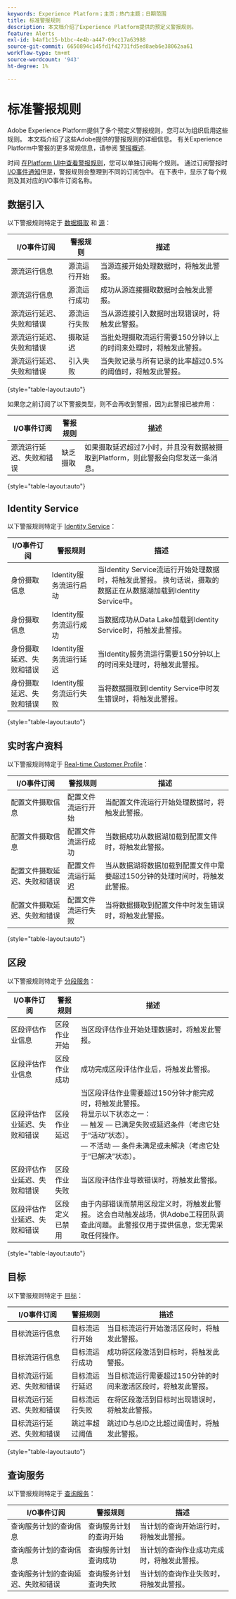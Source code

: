 ```yaml
---
keywords: Experience Platform；主页；热门主题；日期范围
title: 标准警报规则
description: 本文档介绍了Experience Platform提供的预定义警报规则。
feature: Alerts
exl-id: b4af1c15-b1bc-4e4b-a447-09cc17a63988
source-git-commit: 6650894c145fd1f42731fd5ed8aeb6e38062aa61
workflow-type: tm+mt
source-wordcount: '943'
ht-degree: 1%

---
```


# 标准警报规则

Adobe Experience Platform提供了多个预定义警报规则，您可以为组织启用这些规则。 本文档介绍了这些Adobe提供的警报规则的详细信息。 有关Experience Platform中警报的更多常规信息，请参阅 [警报概述](./overview.md).

时间 [在Platform UI中查看警报规则](./ui.md)，您可以单独订阅每个规则。 通过订阅警报时 [I/O事件通知](./subscribe.md)但是，警报规则会整理到不同的订阅包中。 在下表中，显示了每个规则及其对应的I/O事件订阅名称。

## 数据引入

以下警报规则特定于 [数据摄取](../../ingestion/home.md) 和  [源](../../sources/home.md)：

| I/O事件订阅 | 警报规则 | 描述 |
| --- | --- | --- |
| 源流运行信息 | 源流运行开始 | 当源连接开始处理数据时，将触发此警报。 |
| 源流运行信息 | 源流运行成功 | 成功从源连接摄取数据时会触发此警报。 |
| 源流运行延迟、失败和错误 | 源流运行失败 | 当从源连接引入数据时出现错误时，将触发此警报。 |
| 源流运行延迟、失败和错误 | 摄取延迟 | 当批处理摄取流运行需要150分钟以上的时间来处理时，将触发此警报。 |
| 源流运行延迟、失败和错误 | 引入失败 | 当失败记录与所有记录的比率超过0.5%的阈值时，将触发此警报。 |

{style="table-layout:auto"}

如果您之前订阅了以下警报类型，则不会再收到警报，因为此警报已被弃用：

| I/O事件订阅 | 警报规则 | 描述 |
| --- | --- | --- |
| 源流运行延迟、失败和错误 | 缺乏摄取 | 如果摄取延迟超过7小时，并且没有数据被摄取到Platform，则此警报会向您发送一条消息。 |

{style="table-layout:auto"}

## Identity Service

以下警报规则特定于 [Identity Service](../../identity-service/home.md)：

| I/O事件订阅 | 警报规则 | 描述 |
| --- | --- | --- |
| 身份摄取信息 | Identity服务流运行启动 | 当Identity Service流运行开始处理数据时，将触发此警报。 换句话说，摄取的数据正在从数据湖加载到Identity Service中。 |
| 身份摄取信息 | Identity服务流运行成功 | 当数据成功从Data Lake加载到Identity Service时，将触发此警报。 |
| 身份摄取延迟、失败和错误 | Identity服务流运行延迟 | 当Identity服务流运行需要150分钟以上的时间来处理时，将触发此警报。 |
| 身份摄取延迟、失败和错误 | Identity服务流运行失败 | 当将数据摄取到Identity Service中时发生错误时，将触发此警报。 |

{style="table-layout:auto"}

## 实时客户资料

以下警报规则特定于 [Real-time Customer Profile](../../profile/home.md)：

| I/O事件订阅 | 警报规则 | 描述 |
| --- | --- | --- |
| 配置文件摄取信息 | 配置文件流运行开始 | 当配置文件流运行开始处理数据时，将触发此警报。 |
| 配置文件摄取信息 | 配置文件流运行成功 | 当数据成功从数据湖加载到配置文件时，将触发此警报。 |
| 配置文件摄取延迟、失败和错误 | 配置文件流运行延迟 | 当从数据湖将数据加载到配置文件中需要超过150分钟的处理时间时，将触发此警报。 |
| 配置文件摄取延迟、失败和错误 | 配置文件流运行失败 | 当将数据摄取到配置文件中时发生错误时，将触发此警报。 |

{style="table-layout:auto"}

## 区段

以下警报规则特定于 [分段服务](../../segmentation/home.md)：

| I/O事件订阅 | 警报规则 | 描述 |
| --- | --- | --- |
| 区段评估作业信息 | 区段作业开始 | 当区段评估作业开始处理数据时，将触发此警报。 |
| 区段评估作业信息 | 区段作业成功 | 成功完成区段评估作业后，将触发此警报。 |
| 区段评估作业延迟、失败和错误 | 区段作业延迟 | 当区段评估作业需要超过150分钟才能完成时，将触发此警报。 <br> 将显示以下状态之一： <br> — 触发 — 已满足失败或延迟条件（考虑它处于“活动”状态）。 <br> — 不活动 — 条件未满足或未解决（考虑它处于“已解决”状态）。 |
| 区段评估作业延迟、失败和错误 | 区段作业失败 | 当区段评估作业导致错误时，将触发此警报。 |
| 区段评估作业延迟、失败和错误 | 区段定义已禁用 | 由于内部错误而禁用区段定义时，将触发此警报。 这会自动触发战场，供Adobe工程团队调查此问题。 此警报仅用于提供信息，您无需采取任何操作。 |

{style="table-layout:auto"}

## 目标

以下警报规则特定于 [目标](../../destinations/home.md)：

| I/O事件订阅 | 警报规则 | 描述 |
| --- | --- | --- |
| 目标流运行信息 | 目标流运行开始 | 当目标流运行开始激活区段时，将触发此警报。 |
| 目标流运行信息 | 目标流运行成功 | 成功将区段激活到目标时，将触发此警报。 |
| 目标流运行延迟、失败和错误 | 目标流运行延迟 | 当目标流运行需要超过150分钟的时间来激活区段时，将触发此警报。 |
| 目标流运行延迟、失败和错误 | 目标流运行失败 | 在将区段激活到目标时出现错误时，将触发此警报。 |
| 目标流运行延迟、失败和错误 | 跳过率超过阈值 | 跳过ID与总ID之比超过阈值时，将触发此警报。 |

{style="table-layout:auto"}

## 查询服务

以下警报规则特定于 [查询服务](../../query-service/home.md)：

| I/O事件订阅 | 警报规则 | 描述 |
| --- | --- | --- |
| 查询服务计划的查询信息 | 查询服务计划的查询开始 | 当计划的查询开始运行时，将触发此警报。 |
| 查询服务计划的查询信息 | 查询服务计划查询成功 | 当计划的查询作业成功完成时，将触发此警报。 |
| 查询服务计划的查询延迟、失败和错误 | 查询服务计划查询失败 | 当计划的查询作业失败时，将触发此警报。 |

<!-- (Definitions to be added once available)
| Segment Job Delay | This alert triggers when a segment job takes longer than 150 minutes to complete. | N/A | 30 seconds | 3 hours |
| No Ingestion Activity in Past 24 Hours | This alert triggers when no new data has been ingested in the last 24-hour period. | N/A | 1 day | 1 day |
| Ingestion Error Rate Exceeded | This alert triggers when the error rate for data ingestion exceeds the allotted threshold. | 20% | 30 seconds | 30 seconds |
| Entitlement Threshold Exceeded | This alert triggers when the number of created profiles exceeds 80% of your organization's entitlement. | 30 seconds | N/A |
| SFTP source has not ingested data | This alert triggers when an [SFTP source](../../sources/connectors/cloud-storage/sftp.md) has not ingested any data within a certain time period. | 1 day | 1 day |
| Feed Message | This alert when an identity sharing feed message has been sent to a user using [Segment Match](../../segmentation/ui/segment-match.md). | N/A | N/A |
| Feed Access Revoked | This alert triggers when another Platform user revokes access to an identity sharing feed using [Segment Match](../../segmentation/ui/segment-match.md). | N/A | N/A |
| Feed Modified | This alert triggers when an identity sharing feed is modified by a user using [Segment Match](../../segmentation/ui/segment-match.md). | N/A | N/A |
| Feed Shared | This alert triggers when a user shares a new feed in [Segment Match](../../segmentation/ui/segment-match.md). | N/A | N/A |
| Link Request | This alert triggers when a user requests to connect for partner sharing. | N/A | N/A |
| Link Action | This alert triggers when a user accepts a request to connect for partner sharing. | N/A | N/A |
-->
